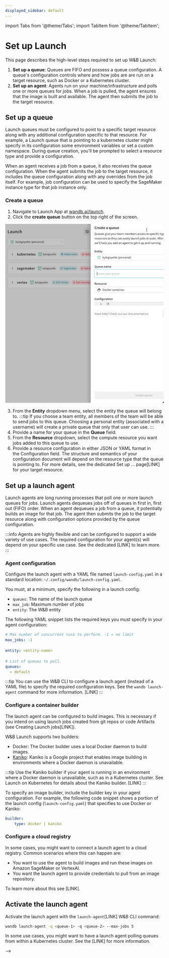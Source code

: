 ```yaml
---
displayed_sidebar: default
---
```

import Tabs from '@theme/Tabs';
import TabItem from '@theme/TabItem';

# Set up Launch

This page describes the high-level steps required to set up W&B Launch:

1. **Set up a queue**: Queues are FIFO and possess a queue configuration. A queue's configuration controls where and how jobs are are run on a target resource, such as Docker or a Kubernetes cluster.
2. **Set up an agent**: Agents run on your machine/infrastructure and polls one or more queues for jobs. When a job is pulled, the agent ensures that the image is built and available. The agent then submits the job to the target resource.


## Set up a queue
Launch queues must be configured to point to a specific target resource along with any additional configuration specific to that resource.  For example, a Launch queue that is pointing to a kubernetes cluster might specify in its configuration some environment variables or set a custom namespace.  During queue creation, you’ll be prompted to select a resource type and provide a configuration.

When an agent receives a job from a queue, it also receives the queue configuration.  When the agent submits the job to the target resource, it includes the queue configuration along with any overrides from the job itself. For example, job configuration can be used to specify the SageMaker instance type for that job instance only.

### Create a queue
1. Navigate to Launch App at [wandb.ai/launch](https://wandb.ai/launch). 
2. Click the **create queue** button on the top right of the screen. 

![](/images/launch/create-queue.gif)

3. From the **Entity** dropdown menu, select the entity the queue will belong to. 
  :::tip
  If you choose a team entity, all members of the team will be able to send jobs to this queue. Choosing a personal entity (associated with a username) will create a private queue that only that user can use.
  :::
4. Provide a name for your queue in the **Queue** field. 
5. From the **Resource** dropdown, select the compute resource you want jobs added to this queue to use.
6. Provide a resource configuration in either JSON or YAML format in the Configuration field. The structure and semantics of your configuration document will depend on the resource type that the queue is pointing to. For more details, see the dedicated Set up … page[LINK] for your target resource.

<!-- ## Configure the queue
Launch queues are first in, first out (FIFO) queues. When you create a queue, you specify a configuration for that queue. Launch queue use this configuration to figure out where and how execute jobs. The schema of your launch queue configuration depends on the target compute resource you want jobs to be executed on. 

For example, the queue configuration for an Amazon SageMaker queue target resource will differ from that of a Kubernetes cluster queue target resource.

The table below describes the configuration schema for each queue target resource along with links to each target resources' documentation:

| Queue target resource | Configuration schema | Official documentation |
|-----------------------|----------------------|------------------------|
| Docker     | Named arguments to `docker run`. | [Docker CLI documentation](https://docs.docker.com/engine/reference/commandline/run/) |
| SageMaker  | Partial contents of SageMaker API's `CreateTrainingJob` request.| [Amazon SageMaker `CreateTrainingJob` API Reference ](https://docs.aws.amazon.com/sagemaker/latest/APIReference/API_CreateTrainingJob.html)
| Kubernetes | Kubernetes Job spec or custom object. | [Kubernetes Job documentation](https://kubernetes.io/docs/concepts/workloads/controllers/job/)


The following tabs show example queue configurations for SageMaker and Kubernetes target resources:

<Tabs
  defaultValue="sagemaker"
  values={[
    {label: 'Sagemaker', value: 'sagemaker'},
    {label: 'Kubernetes', value: 'kubernetes'},
  ]}>
  <TabItem value="sagemaker">
  
We use Amazon SageMaker's `CreateTrainingJob` request schema to define a queue configuration:

```json title='Queue configuration in W&B App UI'
{
  "RoleArn": "<arn:partition:service:region:account:resource>",
  "ResourceConfig": {
    "InstanceType": "ml.m4.xlarge",
    "InstanceCount": 1,
    "VolumeSizeInGB": 2
  },
  "OutputDataConfig": {
    "S3OutputPath": "https://s3.region-code.amazonaws.com/bucket-name/key-name"
  },
  "StoppingCondition": {
    "MaxRuntimeInSeconds": 3600
  }
}
```

  </TabItem>
  <TabItem value="kubernetes">
We use a Kubernetes Job spec schema to define a queue configuration:

```yaml title='Queue configuration in W&B App UI'
kind: Job
spec:
  template:
    spec:
      containers:
        - name: image-name
          image: image-name:latest
      restartPolicy: Never
metadata:
  name: image-name
apiVersion: batch/v1
```

  </TabItem>
</Tabs>


Queue configs can be dynamically configured with macros. These macros are evaluated when the agent dequeues a job from the queue it is polling

launches a job from the queue.  

You can set the following macros:


| Macro             | Description                                           |
|-------------------|-------------------------------------------------------|
| `${project_name}` | The name of the project the run is being launched to. |
| `${entity_name}`  | The owner of the project the run being launched to.   |
| `${run_id}`       | The id of the run being launched.                     |
| `${run_name}`     | The name of the run that is launching.                |
| `${image_uri}`    | The URI of the container image for this run.          |


:::info
Any custom macro, such as `${MY_ENV_VAR}`, is substituted with an environment variable from the agent's environment.
::: -->


## Set up a launch agent
Launch agents are long running processes that poll one or more launch queues for jobs. Launch agents dequeues jobs off of queues in first in, first out (FIFO) order. When an agent dequeues a job from a queue, it potentially builds an image for that job. The agent then submits the job to the target resource along with configuration options provided by the queue configuration.

<!-- Future: Insert image -->

:::info
Agents are highly flexible and can be configured to support a wide variety of use cases.  The required configuration for your agent(s) will depend on your specific use case. See the dedicated [LINK] to learn more.
:::


### Agent configuration
<!-- Launch agents can be configured via the launch config file, or more basic options can be configured via the wandb lauinch-agent CLI command. By default agents only one run job concurrently, but this can be controlled. -->
Configure the launch agent with a YAML file named `launch-config.yaml` in a standard location: `~/.config/wandb/launch-config.yaml`. 

You must, at a minimum, specify the following in a launch config:
* `queues`: The name of the launch queue
* `max_job`: Maximum number of jobs
* `entity`: The W&B entity

The following YAML snippet lists the required keys you must specify in your agent configuration:

```yaml title="launch-config.yaml"
# Max number of concurrent runs to perform. -1 = no limit
max_jobs: -1

entity: <entity-name>

# List of queues to poll.
queues:
  - default
```

:::tip
You can use the W&B CLI to configure a launch agent (instead of a YAML file) to specify the required configuration keys. See the `wandb launch-agent` command for more information. [LINK]
:::


### Configure a container builder
The launch agent can be configured to build images. This is necessary if you intend on using launch jobs created from git repos or code Artifacts (see Creating Launch jobs[LINK]). 

W&B Launch supports two builders:

* Docker: The Docker builder uses a local Docker daemon to build images.
* [Kaniko](https://github.com/GoogleContainerTools/kaniko):  Kaniko is a Google project that enables image building in environments where a Docker daemon is unavailable. 

:::tip
Use the Kaniko builder if your agent is running in an environment where a Docker daemon is unavailable, such as in a Kubernetes cluster. See Launch on Kubernetes for details about the Kaniko builder. [LINK]
:::

To specify an image builder, include the builder key in your agent configuration. For example, the following code snippet shows a portion of the launch config (`launch-config.yaml`) that specifies to use Docker or Kaniko:

```yaml title="launch-config.yaml"
builder:
	type: docker | kaniko
```

### Configure a cloud registry
In some cases, you might want to connect a launch agent to a cloud registry. Common scenarios where this can happen are:

* You want to use the agent to build images and run these images on Amazon SageMaker or VertexAI.
* You want the launch agent to provide credentials to pull from an image repository.

To learn more about this see [LINK].

## Activate the launch agent
Activate the launch agent with the `launch-agent`[LINK] W&B CLI command:

```bash
wandb launch-agent -q <queue-1> -q <queue-2> --max-jobs 5
```

In some use cases, you might want to have a launch agent polling queues from within a Kubernetes cluster. See the [LINK] for more information. 
















<!-- OLD -->
<!-- Start -->
<!-- W&B Launch uses a launch agent to poll one or more launch queues for launch jobs. The launch agent will remove launch jobs from the queue (FIFO) and execute them based on the queue's target resource (defined in the W&B App UI) and the agent configuration file you define in a YAML file called `launch-config.yaml`. By default, the agent configuration file is stored in `~/.config/wandb/launch-config.yaml`. 

When the launch agent removes a launch job from the queue, it will build a container image for that launch job. By default, W&B will build the image with Docker. See the [Container builder section](#container-builder-options) for alternative Docker image builders.

The environment that a launch agent is running in, and polling for launch jobs, is called the *agent environment*. Example agent environments include: locally on your machine or Kubernetes clusters. See the [Launch agent environments](#launch-agent-environments) section for more information.

Depending on the compute target resource of the queue and your Docker builder, you might need to specify a container registry for the launch agent to store container images. See the [Container registries](#container-registries) section for more information.




:::tip
The contents of your agent configuration file (`~/.config/wandb/launch-config.yaml`) depend on the launch queue's target resource. At a minimum, you must specify your W&B entity, the maximum number of jobs, and the name of the queue to use for the `entity`, `max_jobs`, and `queues` keys, respectively.
:::

:::note
The launch agent environment is independent of a queue's launch target resource.
:::

The following YAML snippet lists the required keys you must specify in your agent configuration:

```yaml title="~/.config/wandb/launch-config.yaml"
# W&B entity (i.e. user or team) name
entity: entity-name

# Max number of concurrent runs to perform. -1 = no limit
max_jobs: -1

# List of queues to poll.
queues:
  - default
```


### Container builder options
Launch agents poll queues and send launch jobs (as a Docker image) to the compute resource that was configured for the launch queue. You can optionally specify the container builder (`builder` key) you want to use in your launch agent configuration.

:::info
The `builder` key is not required and, if omitted, the agent will use Docker to build images locally.
:::

<Tabs
defaultValue="docker"
values={[
{label: 'Docker', value: 'docker'},
{label: 'Kaniko', value: 'kaniko'},
{label: 'Noop', value: 'noop'}
]}>

<TabItem value="docker">

Set the builder type to `docker` to use Docker to build images locally. 

```yaml title="~/.config/wandb/launch-config.yaml"
# W&B entity (i.e. user or team) name
entity: entity-name

# Max number of concurrent runs to perform. -1 = no limit
max_jobs: -1

# List of queues to poll.
queues:
  - default

// highlight-start
builder:
  type: docker
// highlight-end
```
</TabItem>

<TabItem value="kaniko">

You can use Kaniko to build container images in Kubernetes. To use Kaniko, you must configure:

* a storage bucket
* specify a registry key in the agent config 
* specify an environment key in the agent config  


And provide the following in your agent configuration file:

:::note
W&B Launch supports: Amazon S3, Google Cloud Storage (GCS), or Microsoft Azure Blob Storage
:::

1. Set the builder type key (`builder`) to `kaniko`.
2. Provide the URI to a storage bucket for the `build-context-store` key. The launch agent will use the specified storage bucket to store build contexts.
3. **(Optional, but highly recommended)** use identity management tools based on the storage bucket resource you use. For example, we recommend you use [workload identity](https://cloud.google.com/kubernetes-engine/docs/how-to/workload-identity) if you use GKE and [IAM roles for service accounts](https://docs.aws.amazon.com/eks/latest/userguide/iam-roles-for-service-accounts.html) if you use EKS. 

:::note
If you use AKS, you must use [Azure AD Workload Identity](https://learn.microsoft.com/en-us/azure/aks/workload-identity-overview) to provide the agent credentials.
:::

The following agent configuration example uses the Kaniko builder and stores build contexts in an Amazon S3 bucket:

```yaml title="~/.config/wandb/launch-config.yaml"
# W&B entity (i.e. user or team) name
entity: entity-name

# Max number of concurrent runs to perform. -1 = no limit
max_jobs: -1

# List of queues to poll.
queues:
  - default

// highlight-start
builder:
  type: kaniko
  build-context-store: s3://my-bucket/build-contexts/ 
  build-job-name: wandb-image-build # Kubernetes job name prefix for all builds
// highlight-end
```

Depending on your storage bucket, provide the URI to the `build-context-store` key in one of the following formats:

| Cloud | URI                                                       |
| ----- | --------------------------------------------------------- |
| GCP   | `gs://my-bucket/build-contexts/`                          |
| AWS   | `s3://my-bucket/build-contexts/`                          |
| Azure | `https://my-bucket.blob.core.windows.net/build-contexts/` |


If you run a Kubernetes cluster other than using AKS, EKS, or GKE, you will need to create a Kubernetes secret that contains the credentials for your cloud environment. 

* To grant access to GCP, this secret should contain a [service account json](https://cloud.google.com/iam/docs/keys-create-delete#creating). 
* To grant access to AWS, this secret should contain an [AWS credentials file](https://docs.aws.amazon.com/sdk-for-php/v3/developer-guide/guide_credentials_profiles.html). 


Within your agent configuration file, and within the builder section, set the `secret-name` and `secret-key` keys to let Kaniko use the secrets: 

```yaml
builder:
  type: kaniko
  build-context-store: <my-build-context-store>
  secret-name: <Kubernetes-secret-name>
  secret-key: <secret-file-name>
```
</TabItem>
<TabItem value="noop">

Set the builder type to `noop` (no operation) to prevent your agent from building images.

```yaml title="~/.config/wandb/launch-config.yaml"
# W&B entity (i.e. user or team) name
entity: entity-name

# Max number of concurrent runs to perform. -1 = no limit
max_jobs: -1

# List of queues to poll.
queues:
  - default

// highlight-start
builder:
  type: noop
// highlight-end
```

:::tip
Setting the builder type to `noop` is useful if you want to limit the agent to running pre-built container images.
:::

</TabItem>
</Tabs>


### Launch agent environments
Within your launch agent configuration, you can specify the agent environment. The agent environment is the environment where a launch agent is running, polling for jobs. The following table describes the possible agent environments you can use based on your target resource:

| Target resource |    Possible Launch agent environments     |
| --------------- | ----------------------------------------- |
| SageMaker       |   Local machine, AWS, GCP, Azure  |
| Docker          |   Local machine, AWS, GCP, Azure  |
| Kubernetes      |   Kubernetes cluster              |


Based on your use case, see the following tabs for information on how to specify the agent environment in your launch agent configuration file (`~/.config/wandb/launch-config.yaml`).

<Tabs
defaultValue="aws"
values={[
{label: 'AWS', value: 'aws'},
{label: 'GCP', value: 'gcp'},
{label: 'Azure', value: 'azure'}
]}>

<TabItem value="aws">

The AWS environment configuration requires the `region` key to be set. The region should be the AWS region that the agent will be running in. When the agent starts, it will use `boto3` to load the default AWS credentials. See the [boto3 documentation](https://boto3.amazonaws.com/v1/documentation/api/latest/guide/credentials.html#overview) for more information on how to configure default AWS credentials.

```yaml
environment:
  type: aws
  region: <aws-region>
```

</TabItem>

<TabItem value="gcp">

The GCP environment requires the `region` and `project` keys to be set. The region should be the GCP region that the agent will be running in. The project should be the GCP project that the agent will be running in. When the agent starts, it will use `google.auth.default()` to load the default GCP credentials. See the [google-auth documentation](https://google-auth.readthedocs.io/en/latest/reference/google.auth.html#google.auth.default) for more information on how to configure default GCP credentials.

```yaml
environment:
  type: gcp
  region: <gcp-region>
  project: <gcp-project-id>
```

</TabItem>

<TabItem value="azure">

The Azure environment does not require any additional keys to be set. When the agent starts, it will use `azure.identity.DefaultAzureCredential()` to load the default Azure credentials. See the [azure-identity documentation](https://docs.microsoft.com/en-us/python/api/azure-identity/azure.identity.defaultazurecredential?view=azure-python) for more information on how to configure default Azure credentials.

```yaml
environment:
  type: azure
```

</TabItem>

</Tabs>

### Container registries
The `registry` key is used to configure the container registry that the agent will use to store container images. If the agent does not require access to a container registry, this key should be omitted.

<Tabs
defaultValue="ecr"
values={[
{label: 'AWS ECR', value: 'ecr'},
{label: 'GCP Artifact Registry', value: 'gcr'},
{label: 'Azure Container Registry', value: 'acr'}
]}>

<TabItem value="ecr">

Set `type: ecr` to use AWS Elastic Container Registry. In order to use `ecr`, must configure an AWS environment. The `repository` key is required and should be the name of the ECR repository that the agent will use to store container images. The agent will use the region configured in the `environment` key to determine which registry to use.

```yaml
registry:
  # Requires an aws environment configuration.
  type: ecr
  # URI of the ECR repository where the agent will store images.
  # Make sure the region matches what you have configured in your
  # environment.
  uri: <account-id>.ecr.<region>.amazonaws.com/<repository-name>
  # Alternatively, you can simply set the repository name
  # repository: my-repository-name
```

</TabItem>
<TabItem value="gcr">

Set `type: gcr` to use GCP Artifact Registry. In order to use `gcr`, must configure a GCP environment. The `repository` and `image-name` keys are required. The `repository` key should be the name of the Artifact Registry repository that the agent will use to store container images. The agent will use the region and project configured in the `environment` key to determine which registry to use. The `image-name` key should be the name of the image within the repository that the agent will use to store container images.

```yaml
registry:
  # Requires a gcp environment configuration.
  type: gcr
  # URI of the Artifact Registry repository and image name where the agent
  # will store images. Make sure the region and project match what you have
  # configured in your environment.
  uri: <region>-docker.pkg.dev/<project-id>/<repository-name>/<image-name>
  # Alternatively, you may set the repository and image-name keys.
  # repository: my-artifact-repo
  # image-name: my-image-name
```

</TabItem>
<TabItem value="acr">

Set `type: acr` to use Azure Container Registry. In order to use `acr`, must configure an Azure environment. You must set the `uri` key to the URI of a repository within an Azure Container Registry. The agent will push images to the repository specified in the URI.

```yaml
registry:
  type: acr
  uri: https://my-registry.azurecr.io/my-repository
```

</TabItem>
</Tabs> -->






<!-- 
## Permissions 
The launch agent requires access to a cloud environment if it is configured to use a cloud environment. The agent will search for specific credentials based on the `environment` key defined in the `~/.config/wandb/launch-config.yaml`. The agent will use these credentials to push and pull container images, access cloud storage, and trigger on demand compute through cloud services.

For example, if you specified `environment: aws`, the launch agent will look for for an IAM Role[LINK] that grants access to an Amazon S3 bucket.

<Tabs
defaultValue="aws"
values={[
{label: 'AWS IAM role', value: 'aws'},
{label: 'GCP', value: 'gcp'},
{label: 'Azure', value: 'azure'}
]}>

<TabItem value="aws">

<!-- 
The agent requires credentials to access ECR to push and pull container images if you are using a builder, and access to an S3 bucket if you want to use the kaniko builder. The following policy can be used to grant the agent access to ECR and S3.  -->
<!-- 
Ensure your launch agent has access to the Amazon Elastic Container Registry (ECR). To do so, create an IAM role[LINK] and attach the following permissions (see code snippet below). Replace content within `<>` with your appropriate values:

```json
{
  "Version": "2012-10-17",
  "Statement": [
    {
      "Effect": "Allow",
      "Action": [
        "ecr:PutLifecyclePolicy",
        "ecr:PutImageTagMutability",
        "ecr:StartImageScan",
        "ecr:CreateRepository",
        "ecr:PutImageScanningConfiguration",
        "ecr:UploadLayerPart",
        "ecr:BatchDeleteImage",
        "ecr:DeleteLifecyclePolicy",
        "ecr:DeleteRepository",
        "ecr:PutImage",
        "ecr:CompleteLayerUpload",
        "ecr:StartLifecyclePolicyPreview",
        "ecr:InitiateLayerUpload",
        "ecr:DeleteRepositoryPolicy"
      ],
      "Resource": "arn:aws:ecr:<REGION>:<ACCOUNT-ID>:repository/<YOUR-REPO-NAME>"
    },
    {
      "Effect": "Allow",
      "Action": "ecr:GetAuthorizationToken",
      "Resource": "*"
    },
    {
      "Effect": "Allow",
      "Action": "ecr:BatchCheckLayerAvailability",
      "Resource": "arn:aws:ecr:<REGION>:<ACCOUNT-ID>:repository/<YOUR-REPO-NAME>"
    },
    {
      "Sid": "ListObjectsInBucket",
      "Effect": "Allow",
      "Action": ["s3:ListBucket"],
      "Resource": ["arn:aws:s3:::<BUCKET-NAME>"]
    },
    {
      "Sid": "AllObjectActions",
      "Effect": "Allow",
      "Action": "s3:*Object",
      "Resource": ["arn:aws:s3:::<BUCKET-NAME>/*"]
    }
  ]
}
```

In order to use SageMaker queues, you will also need to create a separate execution role that is assumed by your jobs running in Amazon SageMaker. The agent should be granted the following permissions to be allowed to create training jobs:

```json
{
  "Version": "2012-10-17",
  "Statement": [
    {
      "Effect": "Allow",
      "Action": "sagemaker:CreateTrainingJob",
      "Resource": "arn:aws:sagemaker:<REGION>:<ACCOUNT-ID>/*"
    },
    {
      "Effect": "Allow",
      "Action": "iam:PassRole",
      "Resource": "<ARN-OF-ROLE-TO-PASS>"
    },
    {
      "Effect": "Allow",
      "Action": "kms:CreateGrant",
      "Resource": "<ARN-OF-KMS-KEY>",
      "Condition": {
        "StringEquals": {
          "kms:ViaService": "sagemaker.<REGION>.amazonaws.com",
          "kms:GrantIsForAWSResource": "true"
        }
      }
    }
  ]
}
```

:::note
The `kms:CreateGrant` permission for SageMaker queues is required only if the associated ResourceConfig has a specified VolumeKmsKeyId and the associated role does not have a policy that permits this action.
:::

</TabItem>

<TabItem value="gcp">

The gcp credentials in the agents environment must include the following permissions in order to access various services:

```yaml
# Permissions for accessing cloud storage. Required for kaniko build.
storage.buckets.get
storage.objects.create
storage.objects.delete
storage.objects.get

# Permissions for accessing artifact registry. Required for any container build.
artifactregistry.dockerimages.list
artifactregistry.repositories.downloadArtifacts
artifactregistry.repositories.list
artifactregistry.repositories.uploadArtifacts

# Permissions for listing accessible compute regions. Required always.
compute.regions.get

# Permissions for managing Vertex AI jobs. Required for Vertex queues.
ml.jobs.create
ml.jobs.list
ml.jobs.get
```

</TabItem>

<TabItem value="azure">

The agent requires the following roles be assigned to its service principal in order to access various services:

- **Storage Blob Data Contributor**: Required for kaniko build ([docs](https://learn.microsoft.com/en-us/azure/role-based-access-control/built-in-roles#storage-blob-data-contributor))
- **AcrPush**: Required for kaniko build ([docs](https://docs.microsoft.com/en-us/azure/container-registry/container-registry-roles#acrpush))

These permissions should be scoped to any storage containers and containers registries that you plan to access with the agent.

</TabItem>

</Tabs> --> -->
